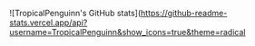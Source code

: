![TropicalPenguinn's GitHub stats](https://github-readme-stats.vercel.app/api?username=TropicalPenguinn&show_icons=true&theme=radical
